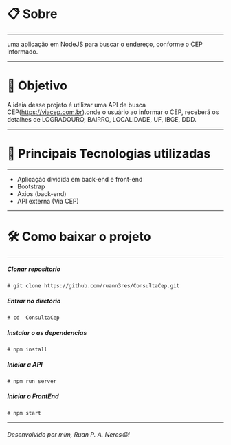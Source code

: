# 📋 Sobre
_______________________________
uma aplicação em NodeJS para buscar o endereço, conforme o CEP
informado.
_______________________________
# 🎯 Objetivo
A ideia desse projeto é utilizar uma API de busca CEP(https://viacep.com.br).onde o usuário ao informar o CEP, receberá os detalhes de LOGRADOURO, BAIRRO, LOCALIDADE, UF, IBGE, DDD.
_______________________________
# 🚀 Principais Tecnologias utilizadas
_______________________________
- Aplicação dividida em back-end e front-end
- Bootstrap
- Axios (back-end)
- API externa (Via CEP)
___________________________
# 🛠 Como baixar o projeto
_______________________________

#####  Clonar repositorio
`# git clone https://github.com/ruann3res/ConsultaCep.git`
##### Entrar no diretório
`# cd  ConsultaCep`
#####  Instalar o as dependencias
`# npm install`
##### Iniciar a API 
`# npm run server` 
##### Iniciar o FrontEnd
`# npm start `
_______________________________
###### Desenvolvido por mim, Ruan P.  A. Neres😀!
